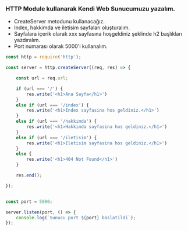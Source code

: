 ### HTTP Module kullanarak Kendi Web Sunucumuzu yazalım.
* CreateServer metodunu kullanacağız.
* Index, hakkimda ve iletisim sayfaları oluşturalım.
* Sayfalara içerik olarak xxx sayfasına hoşgeldiniz şeklinde h2 başlıkları yazdıralım.
* Port numarası olarak 5000'i kullanalım.


```JavaScript
const http = require('http');

const server = http.createServer((req, res) => {

    const url = req.url;

    if (url === '/') {
        res.write('<h1>Ana Sayfa</h1>')
    }
    else if (url === '/index') {
        res.write('<h1>Index sayfasina hos geldiniz.</h1>')
    }
    else if (url === '/hakkimda') {
        res.write('<h1>Hakkimda sayfasina hos geldiniz.</h1>')
    }
    else if (url === '/iletisim') {
        res.write('<h1>Iletisim sayfasina hos geldiniz.</h1>')
    }
    else {
        res.write('<h1>404 Not Found</h1>')
    }

    res.end();

});


const port = 5000;

server.listen(port, () => {
    console.log(`Sunucu port ${port} baslatildi`);
});
```

